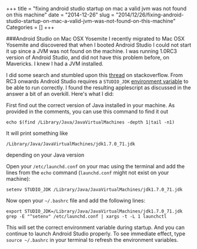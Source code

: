 +++
title = "fixing android studio startup on mac a valid jvm was not found on this machine"
date = "2014-12-26"
slug = "2014/12/26/fixing-android-studio-startup-on-mac-a-valid-jvm-was-not-found-on-this-machine"
Categories = []
+++

###Android Studio on Mac OSX Yosemite
I recently migrated to Mac OSX Yosemite and discovered that when I booted Android Studio I could not start it up since a JVM was not found on the machine. I was running 1.0RC3 version of Android Studio, and did not have this problem before, on Mavericks. I knew I had a JVM installed.

<!--more-->
I did some search and stumbled upon this [thread][1] on stackoverflow. From RC3 onwards Android Studio requires a `STUDIO_JDK` [environment variable][2] to be able to run correctly. I found the resulting applescript as discussed in the answer a bit of an overkill. Here's what I did:

First find out the correct version of Java installed in your machine. As provided in the comments, you can use this command to find it out

```
echo $(find /Library/Java/JavaVirtualMachines -depth 1|tail -n1)

```
It will print something like
```
/Library/Java/JavaVirtualMachines/jdk1.7.0_71.jdk
```
depending on your Java version

Open your `/etc/launchd.conf` on your mac using the terminal and add the lines from the `echo` command (`launchd.conf` might not exist on your machine):
```
setenv STUDIO_JDK /Library/Java/JavaVirtualMachines/jdk1.7.0_71.jdk

```
Now open your `~/.bashrc` file and add the following lines:

```
export STUDIO_JDK=/Library/Java/JavaVirtualMachines/jdk1.7.0_71.jdk
grep -E "^setenv" /etc/launchd.conf | xargs -t -L 1 launchctl
```
This will set the correct environment variable during startup. And you can continue to launch Android Studio properly. To see immediate effect, type `source ~/.bashrc` in your terminal to refresh the environment variables.

[1]: http://stackoverflow.com/questions/27369269/android-studio-was-unable-to-find-a-valid-jvm-related-to-mac-os
[2]: http://tools.android.com/recent/androidstudio1rc3_releasecandidate3released

